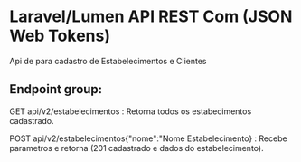 # Laravel/Lumen API REST Com (JSON Web Tokens)

Api de para cadastro de Estabelecimentos e Clientes


## Endpoint group:

GET api/v2/estabelecimentos : Retorna todos os estabecimentos cadastrado.

POST api/v2/estabelecimentos{"nome":"Nome Estabelecimento} : Recebe parametros e retorna (201 cadastrado e dados do estabelecimento).


 
